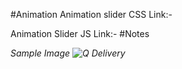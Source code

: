 #Animation
Animation slider CSS Link:-
    <link href="https://unpkg.com/aos@2.3.1/dist/aos.css" rel="stylesheet">

Animation Slider JS Link:-
    <script src="https://unpkg.com/aos@2.3.1/dist/aos.js"></script>
    <script>
        AOS.init();
    </script> 
#Notes
    <i data-aos="fade-up" data-aos-duration="1000">
    <i data-aos="flip-left" data-aos-delay="1500">

Sample Image
![Q Delivery](https://user-images.githubusercontent.com/118509275/220020172-78e99541-e8e0-49a4-b91c-809d96426850.jpeg)
